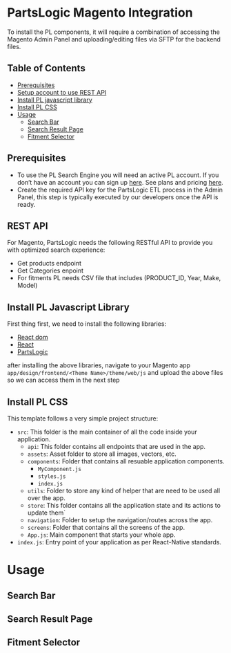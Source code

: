 
PartsLogic Magento Integration
======
To install the PL components, it will require a combination of accessing the Magento Admin Panel and uploading/editing files via SFTP for the backend files.
## Table of Contents

* [Prerequisites](#prerequisites)
* [Setup account to use REST API](#rest-api)
* [Install PL javascript library](#install-pl-javascript-library)
* [Install PL CSS](#install-pl-css)
* [Usage](#usage)
   - [Search Bar](#search-bar)
   - [Search Result Page](#search-result-page)
   - [Fitment Selector](#fitment-selector)


## Prerequisites

-  To use the PL Search Engine you will need an active PL account. If you don’t have an account you can sign up [here](https://partslogic.com/pricing/](https://partslogic.com/request-demo/)). See plans and pricing [here](https://partslogic.com/pricing/).
- Create the required API key for the PartsLogic ETL process in the Admin Panel, this step is typically executed by our developers once the API is ready.

## REST API

For Magento, PartsLogic needs the following RESTful API to provide you with optimized search experience:

- Get products endpoint 
- Get Categories enpoint 
- For fitments PL needs CSV file that includes (PRODUCT_ID, Year, Make, Model)


## Install PL Javascript Library

First thing first, we need to install the following libraries:
- [React dom](https://unpkg.com/react-dom@17.0.2/umd/react-dom.production.min.js)
- [React](https://unpkg.com/react@17/umd/react.production.min.js)
- [PartsLogic](https://unpkg.com/@partslogic/ui@0.0.17-alpha.0/build/index.umd.js)

after installing the above libraries, navigate to your Magento app `app/design/frontend/<Theme Name>/theme/web/js` and upload the above files so we can access them in the next step

## Install PL CSS
This template follows a very simple project structure:
- `src`: This folder is the main container of all the code inside your application.
  - `api`: This folder contains all endpoints that are used in the app.
  - `assets`: Asset folder to store all images, vectors, etc.
  - `components`: Folder that contains all resuable application components.
      - `MyComponent.js`
      - `styles.js`
      - `index.js`
  - `utils`: Folder to store any kind of helper that are need to be used all over the app.
  - `store`: This folder contains all the application state and its actions to update them`
  - `navigation`: Folder to setup the navigation/routes across the app.
  - `screens`: Folder that contains all the screens of the app.
  - `App.js`: Main component that starts your whole app.
- `index.js`: Entry point of your application as per React-Native standards.

# Usage
  ## Search Bar
  ## Search Result Page
  ## Fitment Selector



